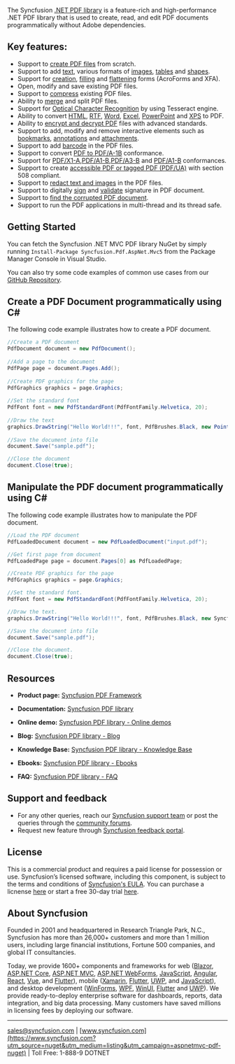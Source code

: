 The Syncfusion [.NET PDF library](https://www.syncfusion.com/pdf-framework/net/pdf-library?utm_source=nuget&utm_medium=listing&utm_campaign=aspnetmvc-pdf-nuget) is a feature-rich and high-performance .NET PDF library that is used to create, read, and edit PDF documents programmatically without Adobe dependencies. 

## Key features:
* Support to [create PDF files](https://help.syncfusion.com/file-formats/pdf/create-pdf-file-in-asp-net-mvc?utm_source=nuget&utm_medium=listing&utm_campaign=aspnetmvc-pdf-nuget) from scratch.
* Support to add [text](https://help.syncfusion.com/file-formats/pdf/working-with-text?utm_source=nuget&utm_medium=listing&utm_campaign=aspnetmvc-pdf-nuget), various formats of [images](https://help.syncfusion.com/file-formats/pdf/working-with-images?utm_source=nuget&utm_medium=listing&utm_campaign=aspnetmvc-pdf-nuget), [tables](https://help.syncfusion.com/file-formats/pdf/working-with-tables?utm_source=nuget&utm_medium=listing&utm_campaign=aspnetmvc-pdf-nuget) and [shapes](https://help.syncfusion.com/file-formats/pdf/working-with-shapes?utm_source=nuget&utm_medium=listing&utm_campaign=aspnetmvc-pdf-nuget).
* Support for [creation](https://help.syncfusion.com/file-formats/pdf/working-with-forms?utm_source=nuget&utm_medium=listing&utm_campaign=aspnetmvc-pdf-nuget#creating-a-new-pdf-form), [filling](https://help.syncfusion.com/file-formats/pdf/working-with-forms?utm_source=nuget&utm_medium=listing&utm_campaign=aspnetmvc-pdf-nuget#filling-form-fields-in-an-existing-pdf-document) and [flattening](https://help.syncfusion.com/file-formats/pdf/working-with-forms?utm_source=nuget&utm_medium=listing&utm_campaign=aspnetmvc-pdf-nuget#removing-editing-capability-of-form-fields) forms (AcroForms and XFA).  
* Open, modify and save existing PDF files.
* Support to [compress](https://help.syncfusion.com/file-formats/pdf/working-with-compression?utm_source=nuget&utm_medium=listing&utm_campaign=aspnetmvc-pdf-nuget) existing PDF files.
* Ability to [merge](https://help.syncfusion.com/file-formats/pdf/merge-documents?utm_source=nuget&utm_medium=listing&utm_campaign=aspnetmvc-pdf-nuget) and split PDF files.
* Support for [Optical Character Recognition](https://help.syncfusion.com/file-formats/pdf/working-with-ocr?utm_source=nuget&utm_medium=listing&utm_campaign=aspnetmvc-pdf-nuget) by using Tesseract engine. 
* Ability to convert [HTML](https://help.syncfusion.com/file-formats/pdf/working-with-document-conversions#mhtml-to-pdf?utm_source=nuget&utm_medium=listing&utm_campaign=aspnetmvc-pdf-nuget), [RTF](https://help.syncfusion.com/file-formats/pdf/working-with-document-conversions?utm_source=nuget&utm_medium=listing&utm_campaign=aspnetmvc-pdf-nuget#converting-rtf-documents-to-pdf), [Word](https://help.syncfusion.com/file-formats/pdf/working-with-document-conversions?utm_source=nuget&utm_medium=listing&utm_campaign=aspnetmvc-pdf-nuget#converting-word-documents-to-pdf), [Excel](https://help.syncfusion.com/file-formats/pdf/working-with-document-conversions?utm_source=nuget&utm_medium=listing&utm_campaign=aspnetmvc-pdf-nuget#converting-excel-documents-to-pdf), [PowerPoint](https://help.syncfusion.com/file-formats/presentation/presentation-to-pdf?utm_source=nuget&utm_medium=listing&utm_campaign=aspnetmvc-pdf-nuget) and [XPS](https://help.syncfusion.com/file-formats/pdf/working-with-document-conversions?utm_source=nuget&utm_medium=listing&utm_campaign=aspnetmvc-pdf-nuget#converting-xps-document-to-pdf) to PDF.
* Ability to [encrypt and decrypt PDF](https://help.syncfusion.com/file-formats/pdf/working-with-security?utm_source=nuget&utm_medium=listing&utm_campaign=aspnetmvc-pdf-nuget) files with advanced standards.
* Support to add, modify and remove interactive elements such as [bookmarks](https://help.syncfusion.com/file-formats/pdf/working-with-bookmarks?utm_source=nuget&utm_medium=listing&utm_campaign=aspnetmvc-pdf-nuget), [annotations](https://help.syncfusion.com/file-formats/pdf/working-with-annotations?utm_source=nuget&utm_medium=listing&utm_campaign=aspnetmvc-pdf-nuget) and [attachments](https://help.syncfusion.com/file-formats/pdf/working-with-attachments?utm_source=nuget&utm_medium=listing&utm_campaign=aspnetmvc-pdf-nuget).
* Support to add [barcode](https://help.syncfusion.com/file-formats/pdf/working-with-barcode?utm_source=nuget&utm_medium=listing&utm_campaign=aspnetmvc-pdf-nuget) in the PDF files.
* Support to convert [PDF to PDF/A-1B](https://help.syncfusion.com/file-formats/pdf/working-with-pdf-conformance?utm_source=nuget&utm_medium=listing&utm_campaign=aspnetmvc-pdf-nuget#converting-pdf-to-pdfa-1b) conformance.
* Support for [PDF/X1-A](https://help.syncfusion.com/file-formats/pdf/working-with-pdf-conformance?utm_source=nuget&utm_medium=listing&utm_campaign=aspnetmvc-pdf-nuget#adding-support-for-pdfx-1a-conformance),[PDF/A1-B](https://help.syncfusion.com/file-formats/pdf/working-with-pdf-conformance?utm_source=nuget&utm_medium=listing&utm_campaign=aspnetmvc-pdf-nuget#adding-support-for-pdfa-1b-conformance),[PDF/A3-B](https://help.syncfusion.com/file-formats/pdf/working-with-pdf-conformance?utm_source=nuget&utm_medium=listing&utm_campaign=aspnetmvc-pdf-nuget#adding-support-for-pdfa-2b-conformance) and [PDF/A1-B](https://help.syncfusion.com/file-formats/pdf/working-with-pdf-conformance?utm_source=nuget&utm_medium=listing&utm_campaign=aspnetmvc-pdf-nuget#adding-support-for-pdfa-3b-conformance) conformances. 
* Support to create [accessible PDF or tagged PDF (PDF/UA)](https://help.syncfusion.com/file-formats/pdf/working-with-tagged-pdf?utm_source=nuget&utm_medium=listing&utm_campaign=aspnetmvc-pdf-nuget) with section 508 compliant. 
* Support to [redact text and images](https://help.syncfusion.com/file-formats/pdf/working-with-redaction?utm_source=nuget&utm_medium=listing&utm_campaign=aspnetmvc-pdf-nuget) in the PDF files.  
* Support to digitally [sign](https://help.syncfusion.com/file-formats/pdf/working-with-digitalsignature?utm_source=nuget&utm_medium=listing&utm_campaign=aspnetmvc-pdf-nuget) and [validate](https://help.syncfusion.com/file-formats/pdf/working-with-digitalsignature?utm_source=nuget&utm_medium=listing&utm_campaign=aspnetmvc-pdf-nuget) signature in PDF document. 
* Support to [find the corrupted PDF document](https://help.syncfusion.com/file-formats/pdf/working-with-document?utm_source=nuget&utm_medium=listing&utm_campaign=aspnetmvc-pdf-nuget#find-corrupted-pdf-document). 
* Support to run the PDF applications in multi-thread and its thread safe. 

## Getting Started

You can fetch the Syncfusion .NET MVC PDF library NuGet by simply running `Install-Package Syncfusion.Pdf.AspNet.Mvc5` from the Package Manager Console in Visual Studio.

You can also try some code examples of common use cases from our [GitHub Repository](https://github.com/syncfusion/ej2-aspnetmvc-samples/tree/master/Controllers/PDF?utm_source=nuget&utm_medium=listing&utm_campaign=aspnetmvc-pdf-nuget).

## Create a PDF Document programmatically using C# 

The following code example illustrates how to create a PDF document.

```csharp
//Create a PDF document
PdfDocument document = new PdfDocument();
  
//Add a page to the document
PdfPage page = document.Pages.Add();
  
//Create PDF graphics for the page
PdfGraphics graphics = page.Graphics;
  
//Set the standard font
PdfFont font = new PdfStandardFont(PdfFontFamily.Helvetica, 20);
  
//Draw the text
graphics.DrawString("Hello World!!!", font, PdfBrushes.Black, new PointF(0, 0));
  
//Save the document into file  
document.Save("sample.pdf");

//Close the document
document.Close(true);
```

## Manipulate the PDF document programmatically using C# 

The following code example illustrates how to manipulate the PDF document.

```csharp
//Load the PDF document
PdfLoadedDocument document = new PdfLoadedDocument("input.pdf");

//Get first page from document
PdfLoadedPage page = document.Pages[0] as PdfLoadedPage;

//Create PDF graphics for the page
PdfGraphics graphics = page.Graphics;

//Set the standard font.
PdfFont font = new PdfStandardFont(PdfFontFamily.Helvetica, 20);

//Draw the text.
graphics.DrawString("Hello World!!!", font, PdfBrushes.Black, new Syncfusion.Drawing.PointF(0, 0));

//Save the document into file
document.Save("sample.pdf");

//Close the document.
document.Close(true);
```

## Resources
* **Product page:** [Syncfusion PDF Framework](https://www.syncfusion.com/pdf-framework/net?utm_source=nuget&utm_medium=listing&utm_campaign=aspnetmvc-pdf-nuget)

* **Documentation:** [Syncfusion PDF library](https://help.syncfusion.com/file-formats/pdf/overview?utm_source=nuget&utm_medium=listing&utm_campaign=aspnetmvc-pdf-nuget)

* **Online demo:** [Syncfusion PDF library - Online demos](https://ej2.syncfusion.com/aspnetmvc/PDF/Default?utm_source=nuget&utm_medium=listing&utm_campaign=aspnetmvc-pdf-nuget)

* **Blog:** [Syncfusion PDF library - Blog](https://www.syncfusion.com/blogs/category/asp-net-mvc?utm_source=nuget&utm_medium=listing&utm_campaign=aspnetmvc-pdf-nuget)
* **Knowledge Base:** [Syncfusion PDF library - Knowledge Base](https://www.syncfusion.com/kb/aspnetmvc-js2?utm_source=nuget&utm_medium=listing&utm_campaign=aspnetmvc-pdf-nuget)
* **Ebooks:** [Syncfusion PDF library - Ebooks](https://www.syncfusion.com/succinctly-free-ebooks?utm_source=nuget&utm_medium=listing&utm_campaign=aspnetmvc-pdf-nuget)
* **FAQ:** [Syncfusion PDF library - FAQ](https://www.syncfusion.com/faq/?utm_source=nuget&utm_medium=listing&utm_campaign=aspnetmvc-pdf-nuget)

## Support and feedback
* For any other queries, reach our [Syncfusion support team](https://www.syncfusion.com/support/directtrac/incidents/newincident?utm_source=nuget&utm_medium=listing&utm_campaign=aspnetmvc-pdf-nuget) or post the queries through the [community forums](https://www.syncfusion.com/forums?utm_source=nuget&utm_medium=listing&utm_campaign=aspnetmvc-pdf-nuget).
* Request new feature through [Syncfusion feedback portal](https://www.syncfusion.com/feedback/pdf?utm_source=nuget&utm_medium=listing&utm_campaign=aspnetmvc-pdf-nuget).

## License
This is a commercial product and requires a paid license for possession or use. Syncfusion’s licensed software, including this component, is subject to the terms and conditions of [Syncfusion's EULA](https://www.syncfusion.com/eula/es/?utm_source=nuget&utm_medium=listing&utm_campaign=aspnetmvc-pdf-nuget). You can purchase a licnense [here]( https://www.syncfusion.com/sales/products?utm_source=nuget&utm_medium=listing&utm_campaign=aspnetmvc-pdf-nuget) or start a free 30-day trial [here](https://www.syncfusion.com/account/manage-trials/start-trials?utm_source=nuget&utm_medium=listing&utm_campaign=aspnetmvc-pdf-nuget).

## About Syncfusion
Founded in 2001 and headquartered in Research Triangle Park, N.C., Syncfusion has more than 26,000+ customers and more than 1 million users, including large financial institutions, Fortune 500 companies, and global IT consultancies.
 
Today, we provide 1600+ components and frameworks for web ([Blazor](https://www.syncfusion.com/blazor-components?utm_source=nuget&utm_medium=listing&utm_campaign=aspnetmvc-pdf-nuget), [ASP.NET Core](https://www.syncfusion.com/aspnet-core-ui-controls?utm_source=nuget&utm_medium=listing&utm_campaign=aspnetmvc-pdf-nuget), [ASP.NET MVC](https://www.syncfusion.com/aspnet-mvc-ui-controls?utm_source=nuget&utm_medium=listing&utm_campaign=aspnetmvc-pdf-nuget), [ASP.NET WebForms](https://www.syncfusion.com/jquery/aspnet-webforms-ui-controls?utm_source=nuget&utm_medium=listing&utm_campaign=aspnetmvc-pdf-nuget), [JavaScript](https://www.syncfusion.com/javascript-ui-controls?utm_source=nuget&utm_medium=listing&utm_campaign=aspnetmvc-pdf-nuget), [Angular](https://www.syncfusion.com/angular-ui-components?utm_source=nuget&utm_medium=listing&utm_campaign=aspnetmvc-pdf-nuget), [React](https://www.syncfusion.com/react-ui-components?utm_source=nuget&utm_medium=listing&utm_campaign=aspnetmvc-pdf-nuget), [Vue](https://www.syncfusion.com/vue-ui-components?utm_source=nuget&utm_medium=listing&utm_campaign=aspnetmvc-pdf-nuget), and [Flutter](https://www.syncfusion.com/flutter-widgets?utm_source=nuget&utm_medium=listing&utm_campaign=aspnetmvc-pdf-nuget)), mobile ([Xamarin](https://www.syncfusion.com/xamarin-ui-controls?utm_source=nuget&utm_medium=listing&utm_campaign=aspnetmvc-pdf-nuget), [Flutter](https://www.syncfusion.com/flutter-widgets?utm_source=nuget&utm_medium=listing&utm_campaign=aspnetmvc-pdf-nuget), [UWP](https://www.syncfusion.com/uwp-ui-controls?utm_source=nuget&utm_medium=listing&utm_campaign=aspnetmvc-pdf-nuget), and [JavaScript](https://www.syncfusion.com/javascript-ui-controls?utm_source=nuget&utm_medium=listing&utm_campaign=aspnetmvc-pdf-nuget)), and desktop development ([WinForms](https://www.syncfusion.com/winforms-ui-controls?utm_source=nuget&utm_medium=listing&utm_campaign=aspnetmvc-pdf-nuget), [WPF](https://www.syncfusion.com/wpf-ui-controls?utm_source=nuget&utm_medium=listing&utm_campaign=aspnetmvc-pdf-nuget), [WinUI](https://www.syncfusion.com/winui-controls?utm_source=nuget&utm_medium=listing&utm_campaign=aspnetmvc-pdf-nuget), [Flutter](https://www.syncfusion.com/flutter-widgets?utm_source=nuget&utm_medium=listing&utm_campaign=aspnetmvc-pdf-nuget) and [UWP](https://www.syncfusion.com/uwp-ui-controls?utm_source=nuget&utm_medium=listing&utm_campaign=aspnetmvc-pdf-nuget)). We provide ready-to-deploy enterprise software for dashboards, reports, data integration, and big data processing. Many customers have saved millions in licensing fees by deploying our software.

___

[sales@syncfusion.com](mailto:sales@syncfusion.com?Subject=Syncfusion%20ASPNET%20MVC%20PDF%20-%20NuGet) | [www.syncfusion.com](https://www.syncfusion.com?utm_source=nuget&utm_medium=listing&utm_campaign=aspnetmvc-pdf-nuget) | Toll Free: 1-888-9 DOTNET